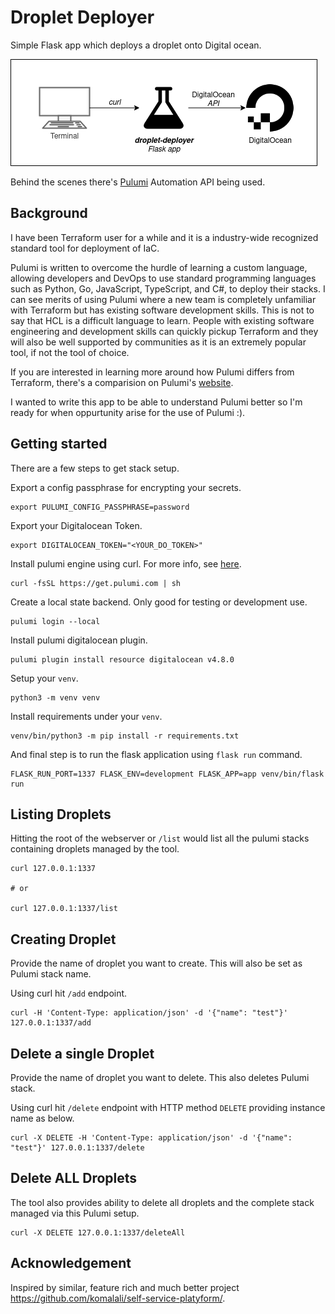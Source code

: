 # Droplet Deployer

Simple Flask app which deploys a droplet onto Digital ocean.

![Droplet Deployer Overview](./docs/assets/droplet-deployer.png)

Behind the scenes there's [Pulumi](github.com/pulumi/pulumi) Automation API being used.

## Background

I have been Terraform user for a while and it is a industry-wide recognized standard tool for deployment of IaC.

Pulumi is written to overcome the hurdle of learning a custom language, allowing developers and DevOps to use standard programming languages such as Python, Go, JavaScript, TypeScript, and C#, to deploy their stacks. I can see merits of using Pulumi where a new team is completely unfamiliar with Terraform but has existing software development skills.
This is not to say that HCL is a difficult language to learn. People with existing software engineering and development skills can quickly pickup Terraform and they will also be well supported by communities as it is an extremely popular tool, if not the tool of choice.

If you are interested in learning more around how Pulumi differs from Terraform, there's a comparision on Pulumi's [website](https://www.pulumi.com/docs/intro/vs/terraform/).

I wanted to write this app to be able to understand Pulumi better so I'm ready for when oppurtunity arise for the use of Pulumi :).


## Getting started

There are a few steps to get stack setup.

Export a config passphrase for encrypting your secrets.

```
export PULUMI_CONFIG_PASSPHRASE=password
```

Export your Digitalocean Token.

```
export DIGITALOCEAN_TOKEN="<YOUR_DO_TOKEN>"
```

Install pulumi engine using curl. For more info, see [here](https://www.pulumi.com/docs/get-started/install/).

```
curl -fsSL https://get.pulumi.com | sh
```

Create a local state backend. Only good for testing or development use.

```
pulumi login --local
```

Install pulumi digitalocean plugin.

```
pulumi plugin install resource digitalocean v4.8.0
```

Setup your `venv`.
```
python3 -m venv venv
```

Install requirements under your `venv`.
```
venv/bin/python3 -m pip install -r requirements.txt
```

And final step is to run the flask application using `flask run` command.

```
FLASK_RUN_PORT=1337 FLASK_ENV=development FLASK_APP=app venv/bin/flask run
```

## Listing Droplets

Hitting the root of the webserver or `/list` would list all the pulumi stacks containing droplets managed by the tool.

```
curl 127.0.0.1:1337

# or

curl 127.0.0.1:1337/list
```

## Creating Droplet

Provide the name of droplet you want to create. This will also be set as Pulumi stack name.

Using curl hit `/add` endpoint.

```
curl -H 'Content-Type: application/json' -d '{"name": "test"}' 127.0.0.1:1337/add
```

## Delete a single Droplet

Provide the name of droplet you want to delete. This also deletes Pulumi stack.

Using curl hit `/delete` endpoint with HTTP method `DELETE` providing instance name as below.

```
curl -X DELETE -H 'Content-Type: application/json' -d '{"name": "test"}' 127.0.0.1:1337/delete
```

## Delete ALL Droplets

The tool also provides ability to delete all droplets and the complete stack managed via this Pulumi setup.

```
curl -X DELETE 127.0.0.1:1337/deleteAll
```

## Acknowledgement

Inspired by similar, feature rich and much better project https://github.com/komalali/self-service-platyform/.
